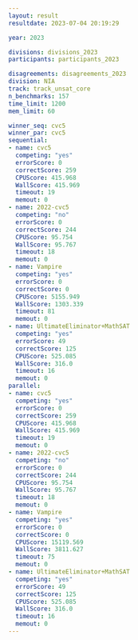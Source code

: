 ```yaml
---
layout: result
resultdate: 2023-07-04 20:19:29

year: 2023

divisions: divisions_2023
participants: participants_2023

disagreements: disagreements_2023
division: NIA
track: track_unsat_core
n_benchmarks: 157
time_limit: 1200
mem_limit: 60

winner_seq: cvc5
winner_par: cvc5
sequential:
- name: cvc5
  competing: "yes"
  errorScore: 0
  correctScore: 259
  CPUScore: 415.968
  WallScore: 415.969
  timeout: 19
  memout: 0
- name: 2022-cvc5
  competing: "no"
  errorScore: 0
  correctScore: 244
  CPUScore: 95.754
  WallScore: 95.767
  timeout: 18
  memout: 0
- name: Vampire
  competing: "yes"
  errorScore: 0
  correctScore: 0
  CPUScore: 5155.949
  WallScore: 1303.339
  timeout: 81
  memout: 0
- name: UltimateEliminator+MathSAT
  competing: "yes"
  errorScore: 49
  correctScore: 125
  CPUScore: 525.085
  WallScore: 316.0
  timeout: 16
  memout: 0
parallel:
- name: cvc5
  competing: "yes"
  errorScore: 0
  correctScore: 259
  CPUScore: 415.968
  WallScore: 415.969
  timeout: 19
  memout: 0
- name: 2022-cvc5
  competing: "no"
  errorScore: 0
  correctScore: 244
  CPUScore: 95.754
  WallScore: 95.767
  timeout: 18
  memout: 0
- name: Vampire
  competing: "yes"
  errorScore: 0
  correctScore: 0
  CPUScore: 15119.569
  WallScore: 3811.627
  timeout: 75
  memout: 0
- name: UltimateEliminator+MathSAT
  competing: "yes"
  errorScore: 49
  correctScore: 125
  CPUScore: 525.085
  WallScore: 316.0
  timeout: 16
  memout: 0
---
```

